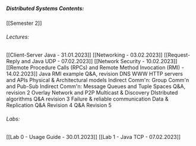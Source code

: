 ##### Distributed Systems Contents:
 [[Semester 2]]
 
###### Lectures:
 [[Client-Server Java - 31.01.2023]]
 [[Networking - 03.02.2023]]
 [[Request-Reply and Java UDP - 07.02.2023]]
 [[Network Security - 10.02.2023]]
 [[Remote Procedure Calls (RPCs)  and Remote Method Invocation  (RMI) - 14.02.2023]]
 Java RMI example
 Q&A, revision
 DNS
 WWW
 HTTP servers and APIs
 Physical & Architectural models
 Indirect Comm'n: Group Comm'n and Pub-Sub
 Indirect Comm'n: Message Queues and Tuple Spaces
 Q&A, revision 2
 Overlay Network and P2P
 Multicast & Discovery
 DIstributed algorithms
 Q&A revision 3
 Failure & reliable communication
 Data & Replication
 Q&A Revision 4
 Q&A Revision 5
 
###### Labs:
 [[Lab 0 - Usage Guide - 30.01.2023]]
 [[Lab 1 - Java TCP - 07.02.2023]]
 